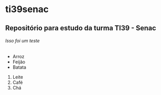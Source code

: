 # ti39senac
## Repositório para estudo da turma TI39 - Senac
###### Isso foi um teste
* Arroz
* Feijão
* Batata

1. Leite
2. Café
3. Chá
